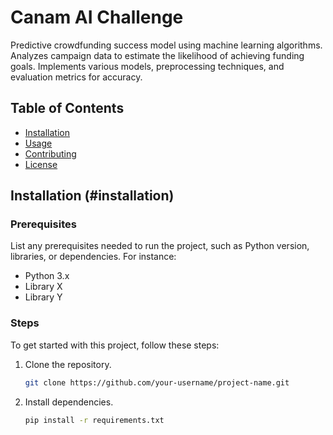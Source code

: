 # Canam AI Challenge

Predictive crowdfunding success model using machine learning algorithms. Analyzes campaign data to estimate the likelihood of achieving funding goals. Implements various models, preprocessing techniques, and evaluation metrics for accuracy.

## Table of Contents

- [Installation](#installation)
- [Usage](#usage)
- [Contributing](#contributing)
- [License](#license)


## Installation (#installation)

### Prerequisites

List any prerequisites needed to run the project, such as Python version, libraries, or dependencies. For instance:

- Python 3.x
- Library X
- Library Y

### Steps

To get started with this project, follow these steps:

1. Clone the repository.
   ```bash
   git clone https://github.com/your-username/project-name.git
   ```
2. Install dependencies.
   ```bash
   pip install -r requirements.txt
   ```
   

